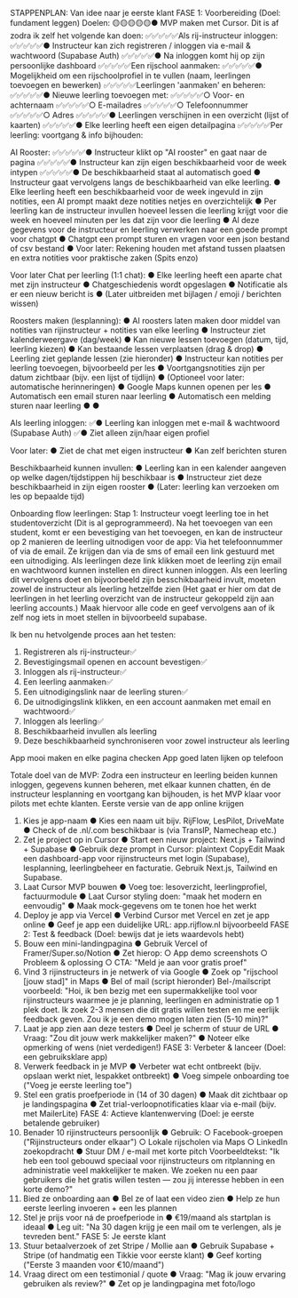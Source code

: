 STAPPENPLAN: Van idee naar je eerste klant
FASE 1: Voorbereiding (Doel: fundament leggen)
Doelen:
🟡🟡🟡🟡🟡● MVP maken met Cursor. Dit is af zodra ik zelf het volgende kan doen:
✅✅✅✅✅Als rij-instructeur inloggen:
✅✅✅✅✅● Instructeur kan zich registreren / inloggen via e-mail & wachtwoord (Supabase Auth)
✅✅✅✅✅● Na inloggen komt hij op zijn persoonlijke dashboard
✅✅✅✅✅Een rijschool aanmaken:
✅✅✅✅✅● Mogelijkheid om een rijschoolprofiel in te vullen (naam, leerlingen toevoegen en bewerken)
✅✅✅✅✅Leerlingen 'aanmaken' en beheren:
✅✅✅✅✅● Nieuwe leerling toevoegen met:
✅✅✅✅✅○ Voor- en achternaam
✅✅✅✅✅○ E-mailadres
✅✅✅✅✅○ Telefoonnummer
✅✅✅✅✅○ Adres
✅✅✅✅✅● Leerlingen verschijnen in een overzicht (lijst of kaarten)
✅✅✅✅✅● Elke leerling heeft een eigen detailpagina
✅✅✅✅✅Per leerling: voortgang & info bijhouden:

AI Rooster:
✅✅✅✅✅● Instructeur klikt op "AI rooster" en gaat naar de pagina
✅✅✅✅✅● Instructeur kan zijn eigen beschikbaarheid voor de week intypen
✅✅✅✅✅● De beschikbaarheid staat al automatisch goed
● Instructeur gaat vervolgens langs de beschikbaarheid van elke leerling. 
● Elke leerling heeft een beschikbaarheid voor de week ingevuld in zijn notities, een AI prompt maakt deze notities netjes en overzichtelijk
● Per leerling kan de instructeur invullen hoeveel lessen die leerling krijgt voor die week en hoeveel minuten per les dat zijn voor die leerling
● Al deze gegevens voor de instructeur en leerling verwerken naar een goede prompt voor chatgpt
● Chatgpt een prompt sturen en vragen voor een json bestand of csv bestand
● Voor later: Rekening houden met afstand tussen plaatsen en extra notities voor praktische zaken (Spits enzo)

Voor later
Chat per leerling (1:1 chat):
● Elke leerling heeft een aparte chat met zijn instructeur
● Chatgeschiedenis wordt opgeslagen
● Notificatie als er een nieuw bericht is
● (Later uitbreiden met bijlagen / emoji / berichten wissen)

Roosters maken (lesplanning):
● AI roosters laten maken door middel van notities van rijinstructeur + notities van elke leerling
● Instructeur ziet kalenderweergave (dag/week)
● Kan nieuwe lessen toevoegen (datum, tijd, leerling kiezen)
● Kan bestaande lessen verplaatsen (drag & drop)
● Leerling ziet geplande lessen (zie hieronder)
● Instructeur kan notities per leerling toevoegen, bijvoorbeeld per les
● Voortgangsnotities zijn per datum zichtbaar (bijv. een lijst of tijdlijn)
● (Optioneel voor later: automatische herinneringen)
● Google Maps kunnen openen per les
● Automatisch een email sturen naar leerling
● Automatisch een melding sturen naar leerling
● 
● 


Als leerling inloggen:
✅● Leerling kan inloggen met e-mail & wachtwoord (Supabase Auth)
✅● Ziet alleen zijn/haar eigen profiel

Voor later:
● Ziet de chat met eigen instructeur
● Kan zelf berichten sturen

Beschikbaarheid kunnen invullen:
● Leerling kan in een kalender aangeven op welke dagen/tijdstippen hij beschikbaar is
● Instructeur ziet deze beschikbaarheid in zijn eigen rooster
● (Later: leerling kan verzoeken om les op bepaalde tijd)

Onboarding flow leerlingen:
Stap 1: Instructeur voegt leerling toe in het studentoverzicht (Dit is al geprogrammeerd). Na het toevoegen van een student, komt er een bevestiging van het toevoegen, en kan de instructeur op 2 manieren de leerling uitnodigen voor de app:
Via het telefoonnummer of via de email. Ze krijgen dan via de sms of email een link gestuurd met een uitnodiging. Als leerlingen deze link klikken moet de leerling zijn email en wachtwoord kunnen instellen en direct kunnen inloggen. 
Als een leerling dit vervolgens doet en bijvoorbeeld zijn besschikbaarheid invult, moeten zowel de instructeur als leerling hetzelfde zien (Het gaat er hier om dat de leerlingen in het leerling overzicht van de instructeur gekoppeld zijn aan leerling accounts.) Maak hiervoor alle code en geef vervolgens aan of ik zelf nog iets in moet stellen in bijvoorbeeld supabase.



Ik ben nu hetvolgende proces aan het testen:
1. Registreren als rij-instructeur✅
2. Bevestigingsmail openen en account bevestigen✅
3. Inloggen als rij-instructeur✅
4. Een leerling aanmaken✅
5. Een uitnodigingslink naar de leerling sturen✅
6. De uitnodigingslink klikken, en een account aanmaken met email en wachtwoord✅
7. Inloggen als leerling✅
8. Beschikbaarheid invullen als leerling
9. Deze beschikbaarheid synchroniseren voor zowel instructeur als leerling

App mooi maken en elke pagina checken
App goed laten lijken op telefoon



Totale doel van de MVP:
Zodra een instructeur en leerling beiden kunnen inloggen, gegevens kunnen beheren, met elkaar kunnen
chatten, én de instructeur lesplanning en voortgang kan bijhouden, is het MVP klaar voor pilots met
echte klanten.
Eerste versie van de app online krijgen
1. Kies je app-naam
● Kies een naam uit bijv. RijFlow, LesPilot, DriveMate
● Check of de .nl/.com beschikbaar is (via TransIP, Namecheap etc.)
2. Zet je project op in Cursor
● Start een nieuw project: Next.js + Tailwind + Supabase
● Gebruik deze prompt in Cursor:
plaintext
CopyEdit
Maak een dashboard-app voor rijinstructeurs met login (Supabase), lesplanning, leerlingbeheer
en facturatie. Gebruik Next.js, Tailwind en Supabase.
3. Laat Cursor MVP bouwen
● Voeg toe: lesoverzicht, leerlingprofiel, factuurmodule
● Laat Cursor styling doen: "maak het modern en eenvoudig"
● Maak mock-gegevens om te tonen hoe het werkt
4. Deploy je app via Vercel
● Verbind Cursor met Vercel en zet je app online
● Geef je app een duidelijke URL: app.rijflow.nl bijvoorbeeld
FASE 2: Test & feedback (Doel: bewijs dat je iets waardevols hebt)
5. Bouw een mini-landingpagina
● Gebruik Vercel of Framer/Super.so/Notion
● Zet hierop:
○ App demo screenshots
○ Probleem & oplossing
○ CTA: "Meld je aan voor gratis proef"
6. Vind 3 rijinstructeurs in je netwerk of via Google
● Zoek op "rijschool [jouw stad]" in Maps
● Bel of mail (script hieronder)
Bel-/mailscript voorbeeld:
"Hoi, ik ben bezig met een supermakkelijke tool voor rijinstructeurs waarmee je je planning, leerlingen en
administratie op 1 plek doet.
Ik zoek 2-3 mensen die dit gratis willen testen en me eerlijk feedback geven. Zou ik je een demo mogen laten
zien (5-10 min)?"
7. Laat je app zien aan deze testers
● Deel je scherm of stuur de URL
● Vraag: "Zou dit jouw werk makkelijker maken?"
● Noteer elke opmerking of wens (niet verdedigen!)
FASE 3: Verbeter & lanceer (Doel: een gebruiksklare app)
8. Verwerk feedback in je MVP
● Verbeter wat echt ontbreekt (bijv. opslaan werkt niet, lespakket ontbreekt)
● Voeg simpele onboarding toe ("Voeg je eerste leerling toe")
9. Stel een gratis proefperiode in (14 of 30 dagen)
● Maak dit zichtbaar op je landingspagina
● Zet trial-verloopnotificaties klaar via e-mail (bijv. met MailerLite)
FASE 4: Actieve klantenwerving (Doel: je eerste betalende gebruiker)
10. Benader 10 rijinstructeurs persoonlijk
● Gebruik:
○ Facebook-groepen ("Rijinstructeurs onder elkaar")
○ Lokale rijscholen via Maps
○ LinkedIn zoekopdracht
● Stuur DM / e-mail met korte pitch
Voorbeeldtekst:
"Ik heb een tool gebouwd speciaal voor rijinstructeurs om ritplanning en administratie veel makkelijker te
maken.
We zoeken nu een paar gebruikers die het gratis willen testen — zou jij interesse hebben in een korte demo?"
11. Bied ze onboarding aan
● Bel ze of laat een video zien
● Help ze hun eerste leerling invoeren + een les plannen
12. Stel je prijs voor ná de proefperiode in
● €19/maand als startplan is ideaal
● Leg uit: "Na 30 dagen krijg je een mail om te verlengen, als je tevreden bent."
FASE 5: Je eerste klant
13. Stuur betaalverzoek of zet Stripe / Mollie aan
● Gebruik Supabase + Stripe (of handmatig een Tikkie voor eerste klant)
● Geef korting ("Eerste 3 maanden voor €10/maand")
14. Vraag direct om een testimonial / quote
● Vraag: "Mag ik jouw ervaring gebruiken als review?"
● Zet op je landingpagina met foto/logo